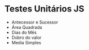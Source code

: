 Testes Unitários JS
=====================

* Antecessor e Sucessor
* Área Quadrada
* Dias do Mês
* Dobro do valor
* Media Simples
